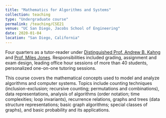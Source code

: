 ```yaml
---
title: "Mathematics for Algorithms and Systems"
collection: teaching
type: "Undergraduate course"
permalink: /teaching/CSE21
venue: "UC San Diego, Jacobs School of Engineering"
date: 2020-01-04
location: "San Diego, California"
---
```


Four quarters as a tutor-reader under [Distinguished Prof. Andrew B. Kahng](https://vlsicad.ucsd.edu/~abk/) and [Prof. Miles Jones](https://cseweb.ucsd.edu/~mej016/).
Responsibilities included grading, assignment and exam design, leading office hour sessions of more than 40 students, personalized one-on-one tutoring sessions.

This course covers the mathematical concepts used to model and analyze algorithms and computer systems. Topics include counting techniques (inclusion-exclusion; recursive counting; permutations and combinations), data representations, analysis of algorithms (order notation; time complexities; loop invariants), recurrence relations, graphs and trees (data structure representations; basic graph algorithms; special classes of graphs), and basic probability and its applications. 